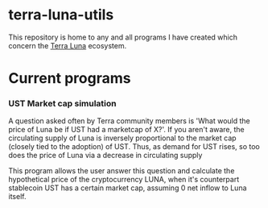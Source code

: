 # terra-luna-utils
This repository is home to any and all programs I have created which concern the [Terra Luna](https://www.terra.money/) ecosystem.
# Current programs 
### UST Market cap simulation
A question asked often by Terra community members is 'What would the price of Luna be if UST had a marketcap of X?'.
If you aren't aware, the circulating supply of Luna is inversely proportional to the market cap (closely tied to the adoption) of UST. Thus, as demand
for UST rises, so too does the price of Luna via a decrease in circulating supply

This program allows the user answer this question and calculate the hypothetical price of the cryptocurrency LUNA, when it's counterpart stablecoin UST has a
certain market cap, assuming 0 net inflow to Luna itself.
